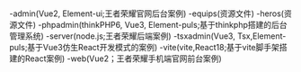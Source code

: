 ##
-admin(Vue2, Element-ui;王者荣耀官网后台案例)
-equips(资源文件)
-heros(资源文件)
-phpadmin(thinkPHP6, Vue3, Element-puls;基于thinkphp搭建的后台管理系统)
-server(node.js;王者荣耀后端案例)
-tsxadmin(Vue3, Tsx,Element-puls;基于Vue3仿生React开发模式的案例)
-vite(vite,React18;基于vite脚手架搭建的React案例)
-web(Vue2；王者荣耀手机端官网前台案例)
